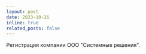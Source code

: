```yaml
---
layout: post
date: 2023-10-26
inline: true
related_posts: false
---
```


Регистрация компании ООО "Системные решения".